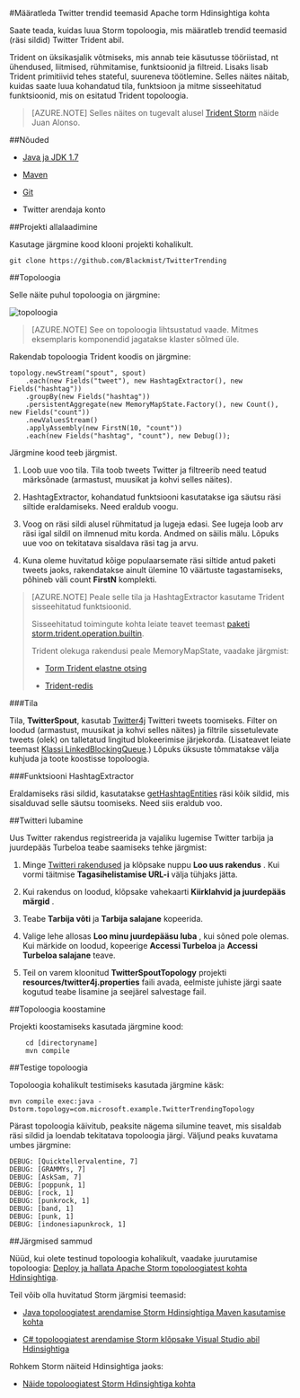 <properties
   pageTitle="Twitter trendid teemasid Apache torm kohta Hdinsightiga | Microsoft Azure'i"
   description="Saate teada, kuidas luua Apache Storm topoloogia, mis määratleb trendid teemasid Twitter põhjal hashtags Trident abil."
   services="hdinsight"
   documentationCenter=""
   authors="Blackmist"
   manager="jhubbard"
   editor="cgronlun"
    tags="azure-portal"/>

<tags
   ms.service="hdinsight"
   ms.devlang="java"
   ms.topic="article"
   ms.tgt_pltfrm="na"
   ms.workload="big-data"
   ms.date="09/27/2016"
   ms.author="larryfr"/>

#<a name="determine-twitter-trending-topics-with-apache-storm-on-hdinsight"></a>Määratleda Twitter trendid teemasid Apache torm Hdinsightiga kohta

Saate teada, kuidas luua Storm topoloogia, mis määratleb trendid teemasid (räsi sildid) Twitter Trident abil.

Trident on üksikasjalik võtmiseks, mis annab teie käsutusse tööriistad, nt ühendused, liitmised, rühmitamise, funktsioonid ja filtreid. Lisaks lisab Trident primitiivid tehes stateful, suureneva töötlemine. Selles näites näitab, kuidas saate luua kohandatud tila, funktsioon ja mitme sisseehitatud funktsioonid, mis on esitatud Trident topoloogia.

> [AZURE.NOTE] Selles näites on tugevalt alusel [Trident Storm](https://github.com/jalonsoramos/trident-storm) näide Juan Alonso.

##<a name="requirements"></a>Nõuded

* <a href="http://www.oracle.com/technetwork/java/javase/downloads/index.html" target="_blank">Java ja JDK 1.7</a>

* <a href="http://maven.apache.org/what-is-maven.html" target="_blank">Maven</a>

* <a href="http://git-scm.com/" target="_blank">Git</a>

* Twitter arendaja konto

##<a name="download-the-project"></a>Projekti allalaadimine

Kasutage järgmine kood klooni projekti kohalikult.

    git clone https://github.com/Blackmist/TwitterTrending

##<a name="topology"></a>Topoloogia

Selle näite puhul topoloogia on järgmine:

![topoloogia](./media/hdinsight-storm-twitter-trending/trident.png)

> [AZURE.NOTE] See on topoloogia lihtsustatud vaade. Mitmes eksemplaris komponendid jagatakse klaster sõlmed üle.

Rakendab topoloogia Trident koodis on järgmine:

    topology.newStream("spout", spout)
        .each(new Fields("tweet"), new HashtagExtractor(), new Fields("hashtag"))
        .groupBy(new Fields("hashtag"))
        .persistentAggregate(new MemoryMapState.Factory(), new Count(), new Fields("count"))
        .newValuesStream()
        .applyAssembly(new FirstN(10, "count"))
        .each(new Fields("hashtag", "count"), new Debug());

Järgmine kood teeb järgmist.

1. Loob uue voo tila. Tila toob tweets Twitter ja filtreerib need teatud märksõnade (armastust, muusikat ja kohvi selles näites).

2. HashtagExtractor, kohandatud funktsiooni kasutatakse iga säutsu räsi siltide eraldamiseks. Need eraldub voogu.

3. Voog on räsi sildi alusel rühmitatud ja lugeja edasi. See lugeja loob arv räsi igal sildil on ilmnenud mitu korda. Andmed on säilis mälu. Lõpuks uue voo on tekitatava sisaldava räsi tag ja arvu.

4. Kuna oleme huvitatud kõige populaarsemate räsi siltide antud paketi tweets jaoks, rakendatakse ainult ülemine 10 väärtuste tagastamiseks, põhineb väli count **FirstN** komplekti.

> [AZURE.NOTE] Peale selle tila ja HashtagExtractor kasutame Trident sisseehitatud funktsioonid.
>
> Sisseehitatud toimingute kohta leiate teavet teemast <a href="https://storm.apache.org/apidocs/storm/trident/operation/builtin/package-summary.html" target="_blank">paketi storm.trident.operation.builtin</a>.
>
> Trident olekuga rakendusi peale MemoryMapState, vaadake järgmist:
>
> * <a href="https://github.com/fhussonnois/storm-trident-elasticsearch" target="_blank">Torm Trident elastne otsing</a>
>
> * <a href="https://github.com/kstyrc/trident-redis" target="_blank">Trident-redis</a>

###<a name="the-spout"></a>Tila

Tila, **TwitterSpout**, kasutab <a href="http://twitter4j.org/en/" target="_blank">Twitter4j</a> Twitteri tweets toomiseks. Filter on loodud (armastust, muusikat ja kohvi selles näites) ja filtrile sissetulevate tweets (olek) on talletatud lingitud blokeerimise järjekorda. (Lisateavet leiate teemast <a href="http://docs.oracle.com/javase/7/docs/api/java/util/concurrent/LinkedBlockingQueue.html" target="_blank">Klassi LinkedBlockingQueue</a>.) Lõpuks üksuste tõmmatakse välja kuhjuda ja toote koostisse topoloogia.

###<a name="the-hashtagextractor"></a>Funktsiooni HashtagExtractor

Eraldamiseks räsi sildid, kasutatakse <a href="http://twitter4j.org/javadoc/twitter4j/EntitySupport.html#getHashtagEntities--" target="_blank">getHashtagEntities</a> räsi kõik sildid, mis sisalduvad selle säutsu toomiseks. Need siis eraldub voo.

##<a name="enable-twitter"></a>Twitteri lubamine

Uus Twitter rakendus registreerida ja vajaliku lugemise Twitter tarbija ja juurdepääs Turbeloa teabe saamiseks tehke järgmist:

1. Minge <a href="https://apps.twitter.com" target="_blank">Twitteri rakendused</a> ja klõpsake nuppu **Loo uus rakendus** . Kui vormi täitmise **Tagasihelistamise URL-i** välja tühjaks jätta.

2. Kui rakendus on loodud, klõpsake vahekaarti **Kiirklahvid ja juurdepääs märgid** .

3. Teabe **Tarbija võti** ja **Tarbija salajane** kopeerida.

4. Valige lehe allosas **Loo minu juurdepääsu luba** , kui sõned pole olemas. Kui märkide on loodud, kopeerige **Accessi Turbeloa** ja **Accessi Turbeloa salajane** teave.

5. Teil on varem kloonitud **TwitterSpoutTopology** projekti **resources/twitter4j.properties** faili avada, eelmiste juhiste järgi saate kogutud teabe lisamine ja seejärel salvestage fail.

##<a name="build-the-topology"></a>Topoloogia koostamine

Projekti koostamiseks kasutada järgmine kood:

        cd [directoryname]
        mvn compile

##<a name="test-the-topology"></a>Testige topoloogia

Topoloogia kohalikult testimiseks kasutada järgmine käsk:

    mvn compile exec:java -Dstorm.topology=com.microsoft.example.TwitterTrendingTopology

Pärast topoloogia käivitub, peaksite nägema silumine teavet, mis sisaldab räsi sildid ja loendab tekitatava topoloogia järgi. Väljund peaks kuvatama umbes järgmine:

    DEBUG: [Quicktellervalentine, 7]
    DEBUG: [GRAMMYs, 7]
    DEBUG: [AskSam, 7]
    DEBUG: [poppunk, 1]
    DEBUG: [rock, 1]
    DEBUG: [punkrock, 1]
    DEBUG: [band, 1]
    DEBUG: [punk, 1]
    DEBUG: [indonesiapunkrock, 1]

##<a name="next-steps"></a>Järgmised sammud

Nüüd, kui olete testinud topoloogia kohalikult, vaadake juurutamise topoloogia: [Deploy ja hallata Apache Storm topoloogiatest kohta Hdinsightiga](hdinsight-storm-deploy-monitor-topology.md).

Teil võib olla huvitatud Storm järgmisi teemasid:

* [Java topoloogiatest arendamise Storm Hdinsightiga Maven kasutamise kohta](hdinsight-storm-develop-java-topology.md)

* [C# topoloogiatest arendamise Storm klõpsake Visual Studio abil Hdinsightiga](hdinsight-storm-develop-csharp-visual-studio-topology.md)

Rohkem Storm näiteid Hdinsightiga jaoks:

* [Näide topoloogiatest Storm Hdinsightiga kohta](hdinsight-storm-example-topology.md)
